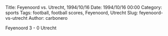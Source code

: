 Title: Feyenoord vs. Utrecht, 1994/10/16
Date: 1994/10/16 00:00
Category: sports
Tags: football, football scores, Feyenoord, Utrecht
Slug: feyenoord-vs-utrecht
Author: carbonero


Feyenoord 3 - 0 Utrecht
